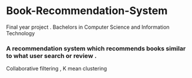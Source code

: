 # Book-Recommendation-System

Final year project . Bachelors in Computer Science and Information Technology

### A recommendation system which recommends books similar to what user search or review . 

Collaborative filtering , K mean clustering 
